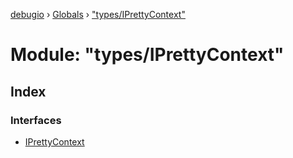 [debugio](../README.md) › [Globals](../globals.md) › ["types/IPrettyContext"](_types_iprettycontext_.md)

# Module: "types/IPrettyContext"

## Index

### Interfaces

* [IPrettyContext](../interfaces/_types_iprettycontext_.iprettycontext.md)

